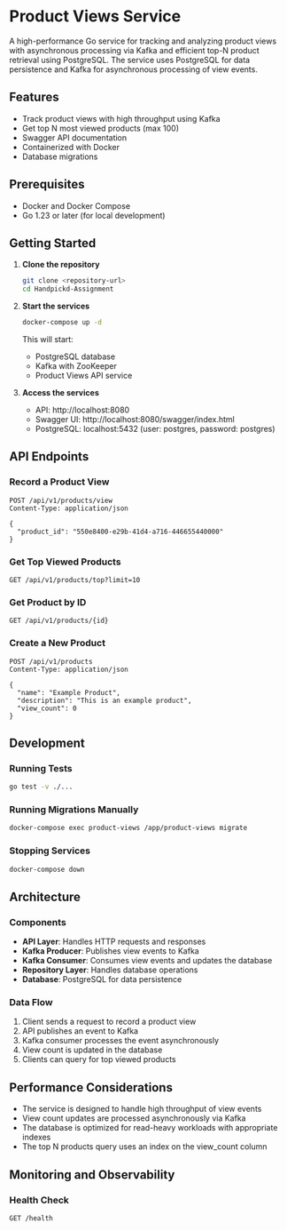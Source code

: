 # Product Views Service

A high-performance Go service for tracking and analyzing product views with asynchronous processing via Kafka and efficient top-N product retrieval using PostgreSQL. The service uses PostgreSQL for data persistence and Kafka for asynchronous processing of view events.

## Features

- Track product views with high throughput using Kafka
- Get top N most viewed products (max 100)
- Swagger API documentation
- Containerized with Docker
- Database migrations

## Prerequisites

- Docker and Docker Compose
- Go 1.23 or later (for local development)

## Getting Started

1. **Clone the repository**
   ```bash
   git clone <repository-url>
   cd Handpickd-Assignment
   ```

2. **Start the services**
   ```bash
   docker-compose up -d
   ```
   This will start:
   - PostgreSQL database
   - Kafka with ZooKeeper
   - Product Views API service

3. **Access the services**
   - API: http://localhost:8080
   - Swagger UI: http://localhost:8080/swagger/index.html
   - PostgreSQL: localhost:5432 (user: postgres, password: postgres)

## API Endpoints

### Record a Product View
```
POST /api/v1/products/view
Content-Type: application/json

{
  "product_id": "550e8400-e29b-41d4-a716-446655440000"
}
```

### Get Top Viewed Products
```
GET /api/v1/products/top?limit=10
```

### Get Product by ID
```
GET /api/v1/products/{id}
```

### Create a New Product
```
POST /api/v1/products
Content-Type: application/json

{
  "name": "Example Product",
  "description": "This is an example product",
  "view_count": 0
}
```

## Development

### Running Tests
```bash
go test -v ./...
```

### Running Migrations Manually
```bash
docker-compose exec product-views /app/product-views migrate
```

### Stopping Services
```bash
docker-compose down
```

## Architecture

### Components
- **API Layer**: Handles HTTP requests and responses
- **Kafka Producer**: Publishes view events to Kafka
- **Kafka Consumer**: Consumes view events and updates the database
- **Repository Layer**: Handles database operations
- **Database**: PostgreSQL for data persistence

### Data Flow
1. Client sends a request to record a product view
2. API publishes an event to Kafka
3. Kafka consumer processes the event asynchronously
4. View count is updated in the database
5. Clients can query for top viewed products

## Performance Considerations

- The service is designed to handle high throughput of view events
- View count updates are processed asynchronously via Kafka
- The database is optimized for read-heavy workloads with appropriate indexes
- The top N products query uses an index on the view_count column

## Monitoring and Observability

### Health Check
```
GET /health
```

